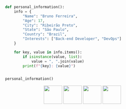 ```Python
def personal_information():
    info = {
        "Name": "Bruno Ferreira",
        "Age": 17,
        "City": "Ribeirão Preto",
        "State": "São Paulo",
        "Country": "Brazil",
        "Interests": ["Back-end Developer", "DevOps"]
    }

    for key, value in info.items():
        if isinstance(value, list):
            value = ", ".join(value)
        print(f"{key}: {value}")


personal_information()
```
<p align="center">
   <link rel="stylesheet" href="https://cdn.jsdelivr.net/gh/devicons/devicon@latest/devicon.min.css">
   <i class="devicon-bash-plain colored"></i>
   <img src="https://cdn.jsdelivr.net/npm/devicon@2.16.0/icons/csharp/csharp-original.svg" width="60" height="60"/>
   <img src="https://cdn.jsdelivr.net/npm/devicon@2.16.0/icons/dotnetcore/dotnetcore-original.svg" width="60" height="60"/>
   <img src="https://cdn.jsdelivr.net/npm/devicon@2.16.0/icons/javascript/javascript-original.svg" width="60" height="60"/>
   <img src="https://cdn.jsdelivr.net/gh/devicons/devicon/icons/python/python-original.svg" width="60" height="60"/>
</a>
</p>
